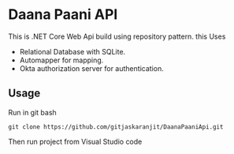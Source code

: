 # Daana Paani API

This is .NET Core Web Api build using repository pattern.
this Uses

* Relational Database with SQLite.
* Automapper for mapping.
* Okta authorization server for authentication.

## Usage
 Run in git bash
```
git clone https://github.com/gitjaskaranjit/DaanaPaaniApi.git
```
Then run project from Visual Studio code
